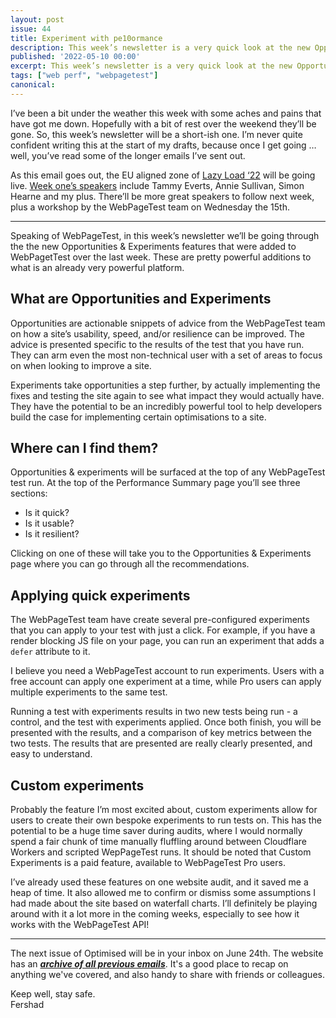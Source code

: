 ```yaml
---
layout: post
issue: 44
title: Experiment with pe10ormance
description: This week’s newsletter is a very quick look at the new Opportunities & Experiments features that were added to WebPagetTest over the last week.
published: '2022-05-10 00:00'
excerpt: This week’s newsletter is a very quick look at the new Opportunities & Experiments features that were added to WebPagetTest over the last week.
tags: ["web perf", "webpagetest"]
canonical: 
---
```

I’ve been a bit under the weather this week with some aches and pains that have got me down. Hopefully with a bit of rest over the weekend they’ll be gone. So, this week’s newsletter will be a short-ish one. I’m never quite confident writing this at the start of my drafts, because once I get going … well, you’ve read some of the longer emails I’ve sent out.

As this email goes out, the EU aligned zone of [Lazy Load ‘22](https://webdirections.org/lazyload/) will be going live. [Week one’s speakers](https://webdirections.org/lazyload/schedule.php) include Tammy Everts, Annie Sullivan, Simon Hearne and my plus. There’ll be more great speakers to follow next week, plus a workshop by the WebPageTest team on Wednesday the 15th.

***
<!-- # Experiment with performance -->

Speaking of WebPageTest, in this week’s newsletter we’ll be going through the the new Opportunities & Experiments features that were added to WebPagetTest over the last week. These are pretty powerful additions to what is an already very powerful platform.

## What are Opportunities and Experiments

Opportunities are actionable snippets of advice from the WebPageTest team on how a site’s usability, speed, and/or resilience can be improved. The advice is presented specific to the results of the test that you have run. They can arm even the most non-technical user with a set of areas to focus on when looking to improve a site.

Experiments take opportunities a step further, by actually implementing the fixes and testing the site again to see what impact they would actually have. They have the potential to be an incredibly powerful tool to help developers build the case for implementing certain optimisations to a site.

## Where can I find them?

Opportunities & experiments will be surfaced at the top of any WebPageTest test run. At the top of the Performance Summary page you’ll see three sections:

- Is it quick?
- Is it usable?
- Is it resilient?

Clicking on one of these will take you to the Opportunities & Experiments page where you can go through all the recommendations.

## Applying quick experiments

The WebPageTest team have create several pre-configured experiments that you can apply to your test with just a click. For example, if you have a render blocking JS file on your page, you can run an experiment that adds a `defer` attribute to it.

I believe you need a WebPageTest account to run experiments. Users with a free account can apply one experiment at a time, while Pro users can apply multiple experiments to the same test.

Running a test with experiments results in two new tests being run - a control, and the test with experiments applied. Once both finish, you will be presented with the results, and a comparison of key metrics between the two tests. The results that are presented are really clearly presented, and easy to understand.

## Custom experiments

Probably the feature I’m most excited about, custom experiments allow for users to create their own bespoke experiments to run tests on. This has the potential to be a huge time saver during audits, where I would normally spend a fair chunk of time manually fluffling around between Cloudflare Workers and scripted WepPageTest runs. It should be noted that Custom Experiments is a paid feature, available to WebPageTest Pro users.

I’ve already used these features on one website audit, and it saved me a heap of time. It also allowed me to confirm or dismiss some assumptions I had made about the site based on waterfall charts. I’ll definitely be playing around with it a lot more in the coming weeks, especially to see how it works with the WebPageTest API!

***

The next issue of Optimised will be in your inbox on June 24th. The website has an ***[archive of all previous emails](https://optimised.email/)***. It's a good place to recap on anything we've covered, and also handy to share with friends or colleagues.

Keep well, stay safe.  
Fershad